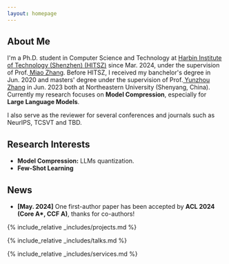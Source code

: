 ```yaml
---
layout: homepage
---
```


## About Me

I'm a Ph.D. student in Computer Science and Technology at <a href="https://www.hitsz.edu.cn/" target="_blank"> Harbin Institute of Technology (Shenzhen) (HITSZ)</a> since Mar. 2024, under the supervision of Prof.<a href="https://miaozhang0525.github.io/" target="_blank"> Miao Zhang</a>. Before HITSZ, I received my banchelor's degree in Jun. 2020 and masters' degree under the supervision of Prof.<a href="http://faculty.neu.edu.cn/zhangyunzhou/zh_CN" target="_blank"> Yunzhou Zhang</a> in Jun. 2023 both at Northeastern University (Shenyang, China). Currently my research focuses on **Model Compression**, especially for **Large Language Models**.

I also serve as the reviewer for several conferences and journals such as NeurIPS, TCSVT and TBD.


## Research Interests
- **Model Compression:** LLMs quantization.
- **Few-Shot Learning**


## News

- **[May. 2024]** One first-author paper has been accepted by **ACL 2024 (Core A\*, CCF A)**, thanks for co-authors! 

<!-- {% include_relative _includes/publications.md %} -->

{% include_relative _includes/projects.md %}

{% include_relative _includes/talks.md %}


{% include_relative _includes/services.md %}




